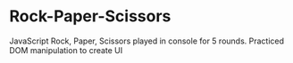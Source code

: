 # Rock-Paper-Scissors
JavaScript Rock, Paper, Scissors played in console for 5 rounds.
Practiced DOM manipulation to create UI
